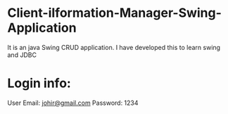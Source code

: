 # Client-iIformation-Manager-Swing-Application
It is an java Swing CRUD  application. I have developed this to learn swing and JDBC
# Login info:
 User Email: johir@gmail.com
 Password: 1234

